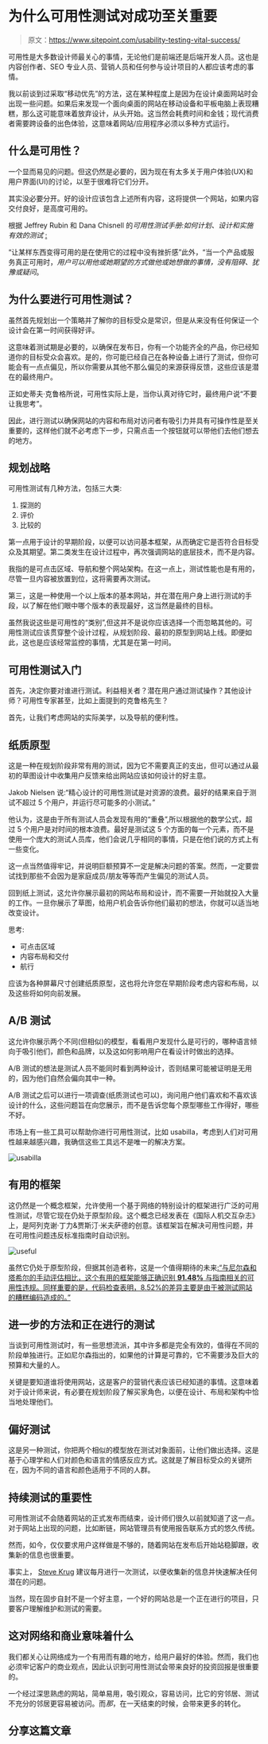# 为什么可用性测试对成功至关重要

> 原文：<https://www.sitepoint.com/usability-testing-vital-success/>

可用性是大多数设计师最关心的事情，无论他们是前端还是后端开发人员。这也是内容创作者、SEO 专业人员、营销人员和任何参与设计项目的人都应该考虑的事情。

我以前谈到过采取“移动优先”的方法，这在某种程度上是因为在设计桌面网站时会出现一些问题。如果后来发现一个面向桌面的网站在移动设备和平板电脑上表现糟糕，那么这可能意味着放弃设计，从头开始。这当然会耗费时间和金钱；现代消费者需要跨设备的出色体验，这意味着网站/应用程序必须以多种方式运行。

## 什么是可用性？

一个显而易见的问题。但这仍然是必要的，因为现在有太多关于用户体验(UX)和用户界面(UI)的讨论，以至于很难将它们分开。

其实没必要分开。好的设计应该包含上述所有内容，这将提供一个网站，如果内容交付良好，是高度可用的。

根据 Jeffrey Rubin 和 Dana Chisnell 的*可用性测试手册:如何计划、设计和实施有效的测试* [:](http://books.google.co.uk/books?id=LyLSSg_a5kQC&printsec=frontcover#v=onepage&q&f=false)

“让某样东西变得可用的是在使用它的过程中没有挫折感”此外，“当一个产品或服务真正可用时，*用户可以用他或她期望的方式做他或她想做的事情，没有阻碍、犹豫或疑问*。

## 为什么要进行可用性测试？

虽然首先规划出一个策略并了解你的目标受众是常识，但是从来没有任何保证一个设计会在第一时间获得好评。

这意味着测试期是必要的，以确保在发布日，你有一个功能齐全的产品，你已经知道你的目标受众会喜欢。是的，你可能已经自己在各种设备上进行了测试，但你可能会有一点点偏见，所以你需要从其他不那么偏见的来源获得反馈，这些应该是潜在的最终用户。

正如史蒂夫·克鲁格所说，可用性实际上是，当你认真对待它时，最终用户说“不要让我思考”。

因此，进行测试以确保网站的内容和布局对访问者有吸引力并具有可操作性是至关重要的，这样他们就不必考虑下一步，只需点击一个按钮就可以带他们去他们想去的地方。

## 规划战略

可用性测试有几种方法，包括三大类:

1.  探测的
2.  评价
3.  比较的

第一点用于设计的早期阶段，以便可以访问基本框架，从而确定它是否符合目标受众及其期望。第二类发生在设计过程中，再次强调网站的底层技术，而不是内容。

我指的是可点击区域、导航和整个网站架构。在这一点上，测试性能也是有用的，尽管一旦内容被放置到位，这将需要再次测试。

第三，这是一种使用一个以上版本的基本网站，并在潜在用户身上进行测试的手段，以了解在他们眼中哪个版本的表现最好，这当然是最终的目标。

虽然我说这些是可用性的“类别”,但这并不是说你应该选择一个而忽略其他的。可用性测试应该贯穿整个设计过程，从规划阶段、最初的原型到网站上线。即便如此，这也是应该经常监控的事情，尤其是在第一时间。

## 可用性测试入门

首先，决定你要对谁进行测试。利益相关者？潜在用户通过测试操作？其他设计师？可用性专家甚至，比如上面提到的克鲁格先生？

首先，让我们考虑网站的实际美学，以及导航的便利性。

## 纸质原型

这是一种在规划阶段非常有用的测试，因为它不需要真正的支出，但可以通过从最初的草图设计中收集用户反馈来给出网站应该如何设计的好主意。

Jakob Nielsen 说:“精心设计的可用性测试是对资源的浪费。最好的结果来自于测试不超过 5 个用户，并运行尽可能多的小测试。”

他认为，这是由于所有测试人员会发现有用的“重叠”,所以根据他的数学公式，超过 5 个用户是对时间的根本浪费。最好是测试这 5 个方面的每一个元素，而不是使用一个庞大的测试人员库，他们会说几乎相同的事情，只是在他们说的方式上有一些变化。

这一点当然值得牢记，并说明巨额预算不一定是解决问题的答案。然而，一定要尝试找到那些不会因为是家庭成员/朋友等等而产生偏见的测试人员。

回到纸上测试，这允许你展示最初的网站布局和设计，而不需要一开始就投入大量的工作。一旦你展示了草图，给用户机会告诉你他们最初的想法，你就可以适当地改变设计。

思考:

*   可点击区域
*   内容布局和交付
*   航行

应该为各种屏幕尺寸创建纸质原型，这也将允许您在早期阶段考虑内容和布局，以及这些将如何向前发展。

## A/B 测试

这允许你展示两个不同(但相似)的模型，看看用户发现什么是可行的，哪种语言倾向于吸引他们，颜色和品牌，以及这如何影响用户在看设计时做出的选择。

A/B 测试的想法是测试人员不能同时看到两种设计，否则结果可能被证明是无用的，因为他们自然会偏向其中一种。

A/B 测试之后可以进行一项调查(纸质测试也可以)，询问用户他们喜欢和不喜欢该设计的什么，这些问题旨在向您展示，而不是告诉您每个原型哪些工作得好，哪些不好。

市场上有一些工具可以帮助你进行可用性测试，比如 usabilla，考虑到人们对可用性越来越感兴趣，我确信这些工具远不是唯一的解决方案。

![usabilla](img/9cd546762dfbeed36185a3f57e22de26.png)

## 有用的框架

这仍然是一个概念框架，允许使用一个基于网络的特别设计的框架进行广泛的可用性测试，尽管它现在仍处于原型阶段。这个概念已经发表在《国际人机交互杂志》 上，是阿列克谢·丁力&贾斯汀·米夫萨德的创意。该框架旨在解决可用性问题，并在可用性问题违反标准指南时自动识别。

![useful](img/456c30cf89fe69ffff02f892a53bd789.png)

虽然它仍处于原型阶段，但据其创造者称，这是一个值得期待的未来[:“与尼尔森和塔希尔的手动评估相比，这个有用的框架能够正确识别 **91.48%** 与指南相关的可用性违规。同样重要的是，代码检查表明，8.52%的差异主要是由于被测试网站的糟糕编码造成的。”](http://usabilitygeek.com/useful-a-framework-to-automate-website-usability-evaluation-part-2/)

## 进一步的方法和正在进行的测试

当谈到可用性测试时，有一些思想流派，其中许多都是完全有效的，值得在不同的阶段单独进行。正如尼尔森指出的，如果他的计算是可靠的，它不需要涉及巨大的预算和大量的人。

关键是要知道谁将使用网站，这是客户的营销代表应该已经知道的事情。这意味着对于设计师来说，有必要在规划阶段了解买家角色，以便在设计、布局和架构中恰当地处理他们。

## 偏好测试

这是另一种测试，你把两个相似的模型放在测试对象面前，让他们做出选择。这是基于心理学和人们对颜色和语言的情感反应方式。这就是了解目标受众的关键所在，因为不同的语言和颜色适用于不同的人群。

## 持续测试的重要性

可用性测试不会随着网站的正式发布而结束，设计师们很久以前就知道了这一点。对于网站上出现的问题，比如断链，网站管理员有使用报告联系方式的悠久传统。

然而，如今，仅仅要求用户这样做是不够的，随着网站在发布后开始站稳脚跟，收集新的信息也很重要。

事实上， [Steve Krug](http://www.sensible.com/about.html) 建议每月进行一次测试，以便收集新的信息并快速解决任何潜在的问题。

当然，现在固步自封不是一个好主意，一个好的网站总是一个正在进行的项目，只要客户理解维护和测试的需要。

## 这对网络和商业意味着什么

我们都关心让网络成为一个有用而有趣的地方，给用户最好的体验。然而，我们也必须牢记客户的商业观点，因此认识到可用性测试会带来良好的投资回报是很重要的。

一个经过深思熟虑的网站，简单易用，吸引观众，容易访问，比它的穷邻居、测试不充分的邻居更容易被访问。而*那*，在一天结束的时候，会带来更多的转化。

## 分享这篇文章